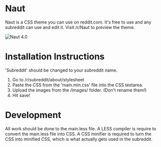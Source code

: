 Naut
====

Naut is a CSS theme you can use on reddit.com. It's free to use and any subreddit can use and edit it. Visit /r/Naut to preview the theme.

![Naut 4.0](http://i.imgur.com/6iYIMcF.png)


Installation Instructions
=========================

'Subreddit' should be changed to your subreddit name.

  1. Go to /r/subreddit/about/stylesheet
  2. Paste the CSS from the 'main.min.css' file into the CSS textarea.
  3. Upload the images from the /images/ folder. (Don't rename them!)
  4. Hit save!


Development
===========
All work should be done to the main.less file. A LESS compiler is require to convert the main.less file into CSS.
A CSS minifier is required to turn the CSS into minified CSS, which is what actually gets used in the subreddit.

